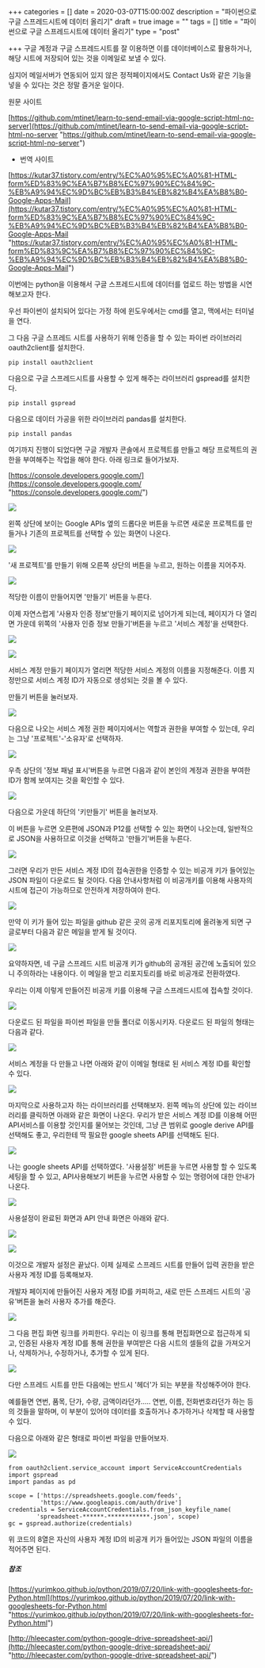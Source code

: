 +++
categories = []
date = 2020-03-07T15:00:00Z
description = "파이썬으로 구글 스프레드시트에 데이터 올리기"
draft = true
image = ""
tags = []
title = "파이썬으로 구글 스프레드시트에 데이터 올리기"
type = "post"

+++
구글 계정과 구글 스프레드시트를 잘 이용하면 이를 데이터베이스로 활용하거나, 해당 시트에 저장되어 있는 것을 이메일로 보낼 수 있다.

심지어 메일서버가 연동되어 있지 않은 정적페이지에서도 Contact Us와 같은 기능을 넣을 수 있다는 것은 정말 즐거운 일이다.

원문 사이트

[https://github.com/mtinet/learn-to-send-email-via-google-script-html-no-server](https://github.com/mtinet/learn-to-send-email-via-google-script-html-no-server "https://github.com/mtinet/learn-to-send-email-via-google-script-html-no-server")

* 번역 사이트

[https://kutar37.tistory.com/entry/%EC%A0%95%EC%A0%81-HTML-form%ED%83%9C%EA%B7%B8%EC%97%90%EC%84%9C-%EB%A9%94%EC%9D%BC%EB%B3%B4%EB%82%B4%EA%B8%B0-Google-Apps-Mail](https://kutar37.tistory.com/entry/%EC%A0%95%EC%A0%81-HTML-form%ED%83%9C%EA%B7%B8%EC%97%90%EC%84%9C-%EB%A9%94%EC%9D%BC%EB%B3%B4%EB%82%B4%EA%B8%B0-Google-Apps-Mail "https://kutar37.tistory.com/entry/%EC%A0%95%EC%A0%81-HTML-form%ED%83%9C%EA%B7%B8%EC%97%90%EC%84%9C-%EB%A9%94%EC%9D%BC%EB%B3%B4%EB%82%B4%EA%B8%B0-Google-Apps-Mail")

이번에는 python을 이용해서 구글  스프레드시트에 데이터를 업로드 하는 방법을 시연해보고자 한다.

우선 파이썬이 설치되어 있다는 가정 하에 윈도우에서는 cmd를 열고, 맥에서는 터미널을 연다.

그 다음 구글 스프레드 시트를 사용하기 위해 인증을 할 수 있는 파이썬 라이브러리 oauth2client를 설치한다.

    pip install oauth2client

다음으로 구글 스프레드시트를 사용할 수 있게 해주는 라이브러리 gspread를 설치한다.

    pip install gspread

다음으로 데이터 가공을 위한 라이브러리 pandas를 설치한다.

    pip install pandas

여기까지 진행이 되었다면 구글 개발자 콘솔에서 프로젝트를 만들고 해당 프로젝트의 권한을 부여해주는 작업을 해야 한다. 아래 링크로 들어가보자.

[https://console.developers.google.com/](https://console.developers.google.com/ "https://console.developers.google.com/")

![](/images/gspread1.png)

왼쪽 상단에 보이는 Google APIs 옆의 드롭다운 버튼을 누르면 새로운 프로젝트를 만들거나 기존의 프로젝트를 선택할 수 있는 화면이 나온다.

![](/images/gspread2.png)

'새 프로젝트'를 만들기 위해 오른쪽 상단의 버튼을 누르고, 원하는 이름을 지어주자.

![](/images/gspread3.png)

적당한 이름이 만들어지면 '만들기' 버튼을 누른다.

이제 자연스럽게 '사용자 인증 정보'만들기 페이지로 넘어가게 되는데, 페이지가 다 열리면 가운데 위쪽의 '사용자 인증 정보 만들기'버튼을 누르고 '서비스 계정'을 선택한다.

![](/images/gspread4.png)

![](/images/gspread5.png)

서비스 계정 만들기 페이지가 열리면 적당한 서비스 계정의 이름을 지정해준다. 이름 지정만으로 서비스 계정 ID가 자동으로 생성되는 것을 볼 수 있다.

만들기 버튼을 눌러보자.

![](/images/gspread6.png)

다음으로 나오는 서비스 계정 권한 페이지에서는 역할과 권한을 부여할 수 있는데, 우리는 그냥 '프로젝트'-'소유자'로 선택하자.

![](/images/gspread7.png)

우측 상단의 '정보 패널 표시'버튼을 누르면 다음과 같이 본인의 계정과 권한을 부여한 ID가 함께 보여지는 것을 확인할 수 있다.

![](/images/gspread8.png)

다음으로 가운데 하단의 '키만들기' 버튼을 눌러보자.

이 버튼을 누르면 오른편에 JSON과 P12를 선택할 수 있는 화면이 나오는데, 일반적으로 JSON을 사용하므로 이것을 선택하고 '만들기'버튼을 누른다. 

![](/images/gspread9.png)

그러면 우리가 만든 서비스 계정 ID의 접속권한을 인증할 수 있는 비공개 키가 들어있는 JSON 파일이 다운로드 될 것이다.  다음 안내사항처럼 이 비공개키를 이용해 사용자의 시트에 접근이 가능하므로 안전하게 저장하여야 한다. 

![](/images/gspread10.png)

만약 이 키가 들어 있는 파일을 github 같은 곳의 공개 리포지토리에 올려놓게 되면 구글로부터 다음과 같은 메일을 받게 될 것이다. 

![](/images/gspread11.png)

요약하자면, 네 구글 스프레드 시트 비공개 키가 github의 공개된 공간에 노출되어 있으니 주의하라는 내용이다. 이 메일을 받고 리포지토리를 바로 비공개로 전환하였다. 

우리는 이제 이렇게 만들어진 비공개 키를 이용해 구글 스프레드시트에 접속할 것이다.

![](/images/gspread12.png)

 다운로드 된 파일을 파이썬 파일을 만들 폴더로 이동시키자. 다운로드 된 파일의 형태는 다음과 같다. 

![](/images/gspread13.png)

서비스 계정을 다 만들고 나면 아래와 같이 이메일 형태로 된 서비스 계정 ID를 확인할 수 있다. 

![](/images/gspread14.png)

마지막으로 사용하고자 하는 라이브러리를 선택해보자. 왼쪽 메뉴의 상단에 있는 라이브러리를 클릭하면 아래와 같은 화면이 나온다. 우리가 받은 서비스 계정 ID를 이용해 어떤 API서비스를 이용할 것인지를 물어보는 것인데, 그냥 큰 범위로 google derive API를 선택해도 좋고, 우리한테 딱 필요한 google sheets API를 선택해도 된다. 

![](/images/gspread15.png)

나는 google sheets API를 선택하였다. '사용설정' 버튼을 누르면 사용할 할 수 있도록 세팅을 할 수 있고, API사용해보기 버튼을 누르면 사용할 수 있는 명령어에 대한 안내가 나온다. 

![](/images/gspread16.png)

사용설정이 완료된 화면과 API 안내 화면은 아래와 같다. 

![](/images/gspread17.png)

![](/images/gspread18.png)

이것으로 개발자 설정은 끝났다. 이제 실제로 스프레드 시트를 만들어 입력 권한을 받은 사용자 계정 ID를 등록해보자. 

개발자 페이지에 만들어진 사용자 계정 ID를 카피하고, 새로 만든 스프레드 시트의 '공유'버튼을 눌러 사용자 추가를 해준다. 

![](/images/gspread19.png)

그 다음 편집 화면 링크를 카피한다. 우리는 이 링크를 통해 편집화면으로 접근하게 되고, 인증된 사용자 계정 ID를 통해 권한을 부여받은 다음 시트의 셀들의 값을 가져오거나, 삭제하거나, 수정하거나, 추가할 수 있게 된다. 

![](/images/gspread20.png)

다만 스프레드 시트를 만든 다음에는 반드시 '헤더'가 되는 부분을 작성해주어야 한다. 

예를들면 연번, 품목, 단가, 수량, 금액이라던가..... 연번, 이름, 전화번호라던가 하는 등의 것들을 말하며, 이 부분이 있어야 데이터를 호출하거나 추가하거나 삭제할 때 사용할 수 있다. 

다음으로 아래와 같은 형태로 파이썬 파일을 만들어보자. 

![](/images/gspread21.png)

    from oauth2client.service_account import ServiceAccountCredentials
    import gspread
    import pandas as pd
    
    scope = ['https://spreadsheets.google.com/feeds',
             'https://www.googleapis.com/auth/drive']
    credentials = ServiceAccountCredentials.from_json_keyfile_name(
            'spreadsheet-******-************.json', scope)
    gc = gspread.authorize(credentials)

위 코드의 8열은 자신의 사용자 계정 ID의 비공개 키가 들어있는 JSON 파일의 이름을 적어주면 된다. 

##### 참조

[https://yurimkoo.github.io/python/2019/07/20/link-with-googlesheets-for-Python.html](https://yurimkoo.github.io/python/2019/07/20/link-with-googlesheets-for-Python.html "https://yurimkoo.github.io/python/2019/07/20/link-with-googlesheets-for-Python.html")

[http://hleecaster.com/python-google-drive-spreadsheet-api/](http://hleecaster.com/python-google-drive-spreadsheet-api/ "http://hleecaster.com/python-google-drive-spreadsheet-api/")